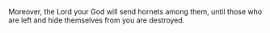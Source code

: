 Moreover, the Lord your God will send hornets among them, until those who are left and hide themselves from you are destroyed.
